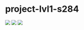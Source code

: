 # project-lvl1-s284
<a href="https://codeclimate.com/github/den74k/project-lvl1-s284/maintainability"><img src="https://api.codeclimate.com/v1/badges/cab7e8e22fa3a6ae4761/maintainability" /></a>
<a href="https://codeclimate.com/github/den74k/project-lvl1-s284/test_coverage"><img src="https://api.codeclimate.com/v1/badges/cab7e8e22fa3a6ae4761/test_coverage" /></a>
<a href="https://travis-ci.org/den74k/project-lvl1-s284"><img src="https://travis-ci.org/den74k/project-lvl1-s284.svg?branch=master" /></a>
